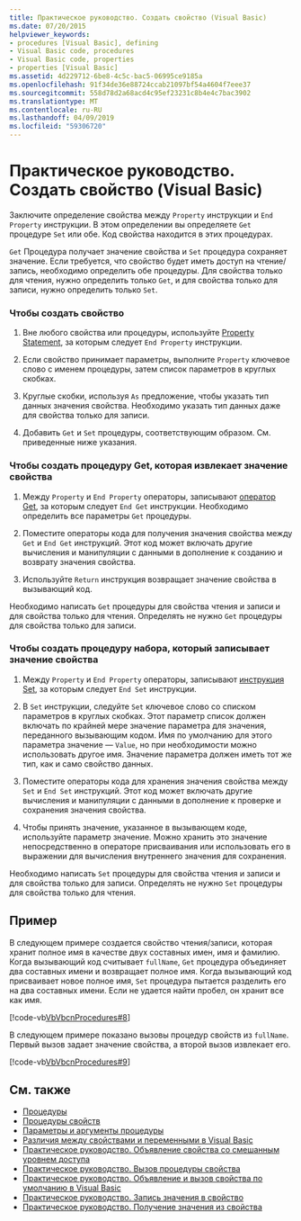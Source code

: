 ```yaml
---
title: Практическое руководство. Создать свойство (Visual Basic)
ms.date: 07/20/2015
helpviewer_keywords:
- procedures [Visual Basic], defining
- Visual Basic code, procedures
- Visual Basic code, properties
- properties [Visual Basic]
ms.assetid: 4d229712-6be8-4c5c-bac5-06995ce9185a
ms.openlocfilehash: 91f34de36e88724ccab21097bf54a4604f7eee37
ms.sourcegitcommit: 558d78d2a68acd4c95ef23231c8b4e4c7bac3902
ms.translationtype: MT
ms.contentlocale: ru-RU
ms.lasthandoff: 04/09/2019
ms.locfileid: "59306720"
---
```

# <a name="how-to-create-a-property-visual-basic"></a>Практическое руководство. Создать свойство (Visual Basic)
Заключите определение свойства между `Property` инструкции и `End Property` инструкции. В этом определении вы определяете `Get` процедуре `Set` или обе. Код свойства находится в этих процедурах.  
  
 `Get` Процедура получает значение свойства и `Set` процедура сохраняет значение. Если требуется, что свойство будет иметь доступ на чтение/запись, необходимо определить обе процедуры. Для свойства только для чтения, нужно определить только `Get`, и для свойства только для записи, нужно определить только `Set`.  
  
### <a name="to-create-a-property"></a>Чтобы создать свойство  
  
1. Вне любого свойства или процедуры, используйте [Property Statement](../../../../visual-basic/language-reference/statements/property-statement.md), за которым следует `End Property` инструкции.  
  
2. Если свойство принимает параметры, выполните `Property` ключевое слово с именем процедуры, затем список параметров в круглых скобках.  
  
3. Круглые скобки, используя `As` предложение, чтобы указать тип данных значения свойства. Необходимо указать тип данных даже для свойства только для записи.  
  
4. Добавить `Get` и `Set` процедуры, соответствующим образом. См. приведенные ниже указания.  
  
### <a name="to-create-a-get-procedure-that-retrieves-a-property-value"></a>Чтобы создать процедуру Get, которая извлекает значение свойства  
  
1. Между `Property` и `End Property` операторы, записывают [оператор Get](../../../../visual-basic/language-reference/statements/get-statement.md), за которым следует `End Get` инструкции. Необходимо определить все параметры `Get` процедуры.  
  
2. Поместите операторы кода для получения значения свойства между `Get` и `End Get` инструкций. Этот код может включать другие вычисления и манипуляции с данными в дополнение к созданию и возврату значения свойства.  
  
3. Используйте `Return` инструкция возвращает значение свойства в вызывающий код.  
  
 Необходимо написать `Get` процедуры для свойства чтения и записи и для свойства только для чтения. Определять не нужно `Get` процедуры для свойства только для записи.  
  
### <a name="to-create-a-set-procedure-that-writes-a-propertys-value"></a>Чтобы создать процедуру набора, который записывает значение свойства  
  
1. Между `Property` и `End Property` операторы, записывают [инструкция Set](../../../../visual-basic/language-reference/statements/set-statement.md), за которым следует `End Set` инструкции.  
  
2. В `Set` инструкции, следуйте `Set` ключевое слово со списком параметров в круглых скобках. Этот параметр список должен включать по крайней мере значение параметра для значения, переданного вызывающим кодом. Имя по умолчанию для этого параметра значение — `Value`, но при необходимости можно использовать другое имя. Значение параметра должен иметь тот же тип, как и само свойство данных.  
  
3. Поместите операторы кода для хранения значения свойства между `Set` и `End Set` инструкций. Этот код может включать другие вычисления и манипуляции с данными в дополнение к проверке и сохранения значения свойства.  
  
4. Чтобы принять значение, указанное в вызывающем коде, используйте параметр значение. Можно хранить это значение непосредственно в операторе присваивания или использовать его в выражении для вычисления внутреннего значения для сохранения.  
  
 Необходимо написать `Set` процедуры для свойства чтения и записи и для свойства только для записи. Определять не нужно `Set` процедуры для свойства только для чтения.  
  
## <a name="example"></a>Пример  
 В следующем примере создается свойство чтения/записи, которая хранит полное имя в качестве двух составных имен, имя и фамилию. Когда вызывающий код считывает `fullName`, `Get` процедура объединяет два составных имени и возвращает полное имя. Когда вызывающий код присваивает новое полное имя, `Set` процедура пытается разделить его на два составных имени. Если не удается найти пробел, он хранит все как имя.  
  
 [!code-vb[VbVbcnProcedures#8](~/samples/snippets/visualbasic/VS_Snippets_VBCSharp/VbVbcnProcedures/VB/Class1.vb#8)]  
  
 В следующем примере показано вызовы процедур свойств из `fullName`. Первый вызов задает значение свойства, а второй вызов извлекает его.  
  
 [!code-vb[VbVbcnProcedures#9](~/samples/snippets/visualbasic/VS_Snippets_VBCSharp/VbVbcnProcedures/VB/Class1.vb#9)]  
  
## <a name="see-also"></a>См. также

- [Процедуры](./index.md)
- [Процедуры свойств](./property-procedures.md)
- [Параметры и аргументы процедуры](./procedure-parameters-and-arguments.md)
- [Различия между свойствами и переменными в Visual Basic](./differences-between-properties-and-variables.md)
- [Практическое руководство. Объявление свойства со смешанным уровнем доступа](./how-to-declare-a-property-with-mixed-access-levels.md)
- [Практическое руководство. Вызов процедуры свойства](./how-to-call-a-property-procedure.md)
- [Практическое руководство. Объявление и вызов свойства по умолчанию в Visual Basic](./how-to-declare-and-call-a-default-property.md)
- [Практическое руководство. Запись значения в свойство](./how-to-put-a-value-in-a-property.md)
- [Практическое руководство. Получение значения из свойства](./how-to-get-a-value-from-a-property.md)
